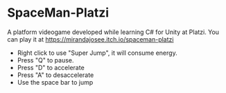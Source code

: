 # SpaceMan-Platzi
A platform videogame developed while learning C# for Unity at Platzi. You can play it at https://mirandajosee.itch.io/spaceman-platzi

* Right click to use "Super Jump", it will consume energy.
* Press "Q" to pause.
* Press "D" to accelerate
* Press "A" to desaccelerate
* Use the space bar to jump
